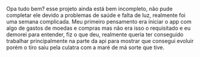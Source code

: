 Opa tudo bem? esse projeto ainda está bem incompleto, não pude completar ele devido a problemas de saúde e falta de luz, realmente foi uma semana complicada.
Meu primeiro pensamento era iniciar o app com algo de gastos de moedas e compras mas não era isso o requisitado e eu demorei para entender, fiz o que deu, realmente queria ter conseguido trabalhar principalmente na parte da api para mostrar que consegui evoluir porém o tiro saiu pela culatra com a maré de má sorte que tive.
